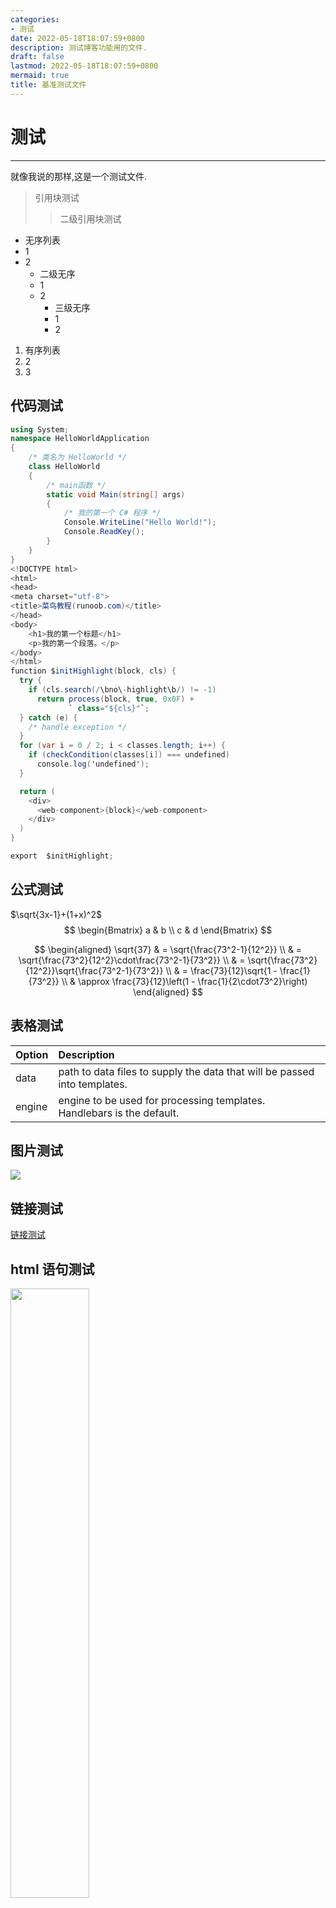 ```yaml
---
categories:
- 测试
date: 2022-05-18T18:07:59+0800
description: 测试博客功能用的文件.
draft: false
lastmod: 2022-05-18T18:07:59+0800
mermaid: true
title: 基准测试文件
---
```


# 测试

---

就像我说的那样,这是一个测试文件.

> 引用块测试
>
> > 二级引用块测试

- 无序列表
- 1
- 2
  - 二级无序
  - 1
  - 2
    - 三级无序
    - 1
    - 2

1. 有序列表
2. 2
3. 3



## 代码测试

```C#
using System;
namespace HelloWorldApplication
{
    /* 类名为 HelloWorld */
    class HelloWorld
    {
        /* main函数 */
        static void Main(string[] args)
        {
            /* 我的第一个 C# 程序 */
            Console.WriteLine("Hello World!");
            Console.ReadKey();
        }
    }
}
<!DOCTYPE html>
<html>
<head>
<meta charset="utf-8">
<title>菜鸟教程(runoob.com)</title>
</head>
<body>
    <h1>我的第一个标题</h1>
    <p>我的第一个段落。</p>
</body>
</html>
function $initHighlight(block, cls) {
  try {
    if (cls.search(/\bno\-highlight\b/) != -1)
      return process(block, true, 0x0F) +
             ` class="${cls}"`;
  } catch (e) {
    /* handle exception */
  }
  for (var i = 0 / 2; i < classes.length; i++) {
    if (checkCondition(classes[i]) === undefined)
      console.log('undefined');
  }

  return (
    <div>
      <web-component>{block}</web-component>
    </div>
  )
}

export  $initHighlight;
```





## 公式测试

$\sqrt{3x-1}+(1+x)^2$
$$
\begin{Bmatrix}
   a & b \\
   c & d
\end{Bmatrix}
$$


$$
\begin{aligned}
\sqrt{37} & = \sqrt{\frac{73^2-1}{12^2}} \\
 & = \sqrt{\frac{73^2}{12^2}\cdot\frac{73^2-1}{73^2}} \\ 
 & = \sqrt{\frac{73^2}{12^2}}\sqrt{\frac{73^2-1}{73^2}} \\
 & = \frac{73}{12}\sqrt{1 - \frac{1}{73^2}} \\ 
 & \approx \frac{73}{12}\left(1 - \frac{1}{2\cdot73^2}\right)
\end{aligned}
$$


## 表格测试

| Option | Description                                                  |
| ------ | :----------------------------------------------------------- |
| data   | path to data files to supply the data that will be passed into templates. |
| engine | engine to be used for processing templates. Handlebars is the default. |

## 图片测试



![](https://blog-cdn.yht.life/blog/202509262005915.jpeg)


## 链接测试

[链接测试](https://github.com/markdown-it/markdown-it-abbr)

## html 语句测试

<img src='/Users/haotian/Documents/Temp/Secret模式测试.assets/minion.png' width="50%" />


使用 <kbd>Ctrl</kbd>+<kbd>Alt</kbd>+<kbd>Del</kbd> 重启电脑


## kbd测试

[[ctrl]]+[[win]]

## 流程图测试

```mermaid
graph TD
ldh(对象实例)
star(构造函数的原型对象)
star1(Object原型对象)
star2(null)
ldh--对象名.__proto__-->star
star--原型对象名.__proto__-->star1
star1--Object.__proto__-->star2
```

## 提示框测试

> [!CAUTION]
> Advises about risks or negative outcomes of certain actions.

## 管理员模式测试

请求访问权限...  <span class="secret-placeholder" data-id="9da91339e01196b74cb654f32fd5553b16d6490693551ec8273f9d1cb82bf1f3"></span>

<span class="secret-placeholder" data-id="cde61e8b44fa294450a5224eb85621ba45494760050cecaec09e99ed88710a58"></span>



# 目录测试

---

# 一级标题

## 二级标题



### 三级标题

#### 四级标题

##### 五级标题




# 大型目录测试

## 测试

## 测试

## 测试

## 测试

## 测试

## 测试

## 测试

## 测试

## 测试

## 测试

## 测试

## 测试

## 测试

## 测试

## 测试

## 测试

## 测试

## 测试

## 测试

## 测试

## 测试

## 测试

## 测试

## 测试

## 测试

## 测试

## 测试

## 测试

## 测试

## 测试

## 测试

## 测试

## 测试

## 测试

## 测试

## 测试

## 测试

## 测试

## 测试

## 测试

## 测试

## 测试

## 测试

## 测试## 测试

## 测试

## 测试

## 测试

## 测试

## 测试

## 测试

## 测试

## 测试

## 测试

## 测试

## 测试

## 测试

## 测试

## 测试

## 测试

## 测试

## 测试

## 测试

## 测试

## 测试

## 测试## 测试

## 测试

## 测试

## 测试

## 测试

## 测试

## 测试

## 测试

## 测试

## 测试

## 测试

## 测试

## 测试

## 测试

## 测试

## 测试

## 测试

## 测试

## 测试

## 测试

## 测试

## 测试## 测试

## 测试

## 测试

## 测试

## 测试

## 测试

## 测试

## 测试

## 测试

## 测试

## 测试

## 测试

## 测试

## 测试

## 测试

## 测试

## 测试

## 测试

## 测试

## 测试

## 测试

## 测试## 测试

## 测试

## 测试

## 测试

## 测试

## 测试

## 测试

## 测试

## 测试

## 测试

## 测试

## 测试

## 测试

## 测试

## 测试

## 测试

## 测试

## 测试

## 测试

## 测试

## 测试

## 测试## 测试

## 测试

## 测试

## 测试

## 测试

## 测试

## 测试

## 测试

## 测试

## 测试

## 测试

## 测试

## 测试

## 测试

## 测试

## 测试

## 测试

## 测试

## 测试

## 测试

## 测试

## 测试## 测试

## 测试

## 测试

## 测试

## 测试

## 测试

## 测试

## 测试

## 测试

## 测试

## 测试

## 测试

## 测试

## 测试

## 测试

## 测试

## 测试

## 测试

## 测试

## 测试

## 测试

## 测试## 测试

## 测试

## 测试

## 测试

## 测试

## 测试

## 测试

## 测试

## 测试

## 测试

## 测试

## 测试

## 测试

## 测试

## 测试

## 测试

## 测试

## 测试

## 测试

## 测试

## 测试

## 测试## 测试

## 测试

## 测试

## 测试

## 测试

## 测试

## 测试

## 测试

## 测试

## 测试

## 测试

## 测试

## 测试

## 测试

## 测试

## 测试

## 测试

## 测试

## 测试

## 测试

## 测试

## 测试## 测试

## 测试

## 测试

## 测试

## 测试

## 测试

## 测试

## 测试

## 测试

## 测试

## 测试

## 测试

## 测试

## 测试

## 测试

## 测试

## 测试

## 测试

## 测试

## 测试

## 测试

## 测试## 测试

## 测试

## 测试

## 测试

## 测试

## 测试

## 测试

## 测试

## 测试

## 测试

## 测试

## 测试

## 测试

## 测试

## 测试

## 测试

## 测试

## 测试

## 测试

## 测试

## 测试

## 测试## 测试

## 测试

## 测试

## 测试

## 测试

## 测试

## 测试

## 测试

## 测试

## 测试

## 测试

## 测试

## 测试

## 测试

## 测试

## 测试

## 测试

## 测试

## 测试

## 测试

## 测试

## 测试## 测试

## 测试

## 测试

## 测试

## 测试

## 测试

## 测试

## 测试

## 测试

## 测试

## 测试

## 测试

## 测试

## 测试

## 测试

## 测试

## 测试

## 测试

## 测试

## 测试

## 测试

## 测试## 测试

## 测试

## 测试

## 测试

## 测试

## 测试

## 测试

## 测试

## 测试

## 测试

## 测试

## 测试

## 测试

## 测试

## 测试

## 测试

## 测试

## 测试

## 测试

## 测试

## 测试

## 测试## 测试

## 测试

## 测试

## 测试

## 测试

## 测试

## 测试

## 测试

## 测试

## 测试

## 测试

## 测试

## 测试

## 测试

## 测试

## 测试

## 测试

## 测试

## 测试

## 测试

## 测试

## 测试## 测试

## 测试

## 测试

## 测试

## 测试

## 测试

## 测试

## 测试

## 测试

## 测试

## 测试

## 测试

## 测试

## 测试

## 测试

## 测试

## 测试

## 测试

## 测试

## 测试

## 测试

## 测试## 测试

## 测试

## 测试

## 测试

## 测试

## 测试

## 测试

## 测试

## 测试

## 测试

## 测试

## 测试

## 测试

## 测试

## 测试

## 测试

## 测试

## 测试

## 测试

## 测试

## 测试

## 测试## 测试

## 测试

## 测试

## 测试

## 测试

## 测试

## 测试

## 测试

## 测试

## 测试

## 测试

## 测试

## 测试

## 测试

## 测试

## 测试

## 测试

## 测试

## 测试

## 测试

## 测试

## 测试## 测试

## 测试

## 测试

## 测试

## 测试

## 测试

## 测试

## 测试

## 测试

## 测试

## 测试

## 测试

## 测试

## 测试

## 测试

## 测试

## 测试

## 测试

## 测试

## 测试

## 测试

## 测试

# 测试

## 测试

## 测试

## 测试

## 测试

## 测试

## 测试## 测试

## 测试

## 测试

## 测试

## 测试

## 测试

## 测试

## 测试

## 测试

## 测试

## 测试

## 测试

## 测试

## 测试

## 测试

## 测试

## 测试

## 测试

## 测试

## 测试

## 测试

## 测试## 测试

## 测试

## 测试

## 测试

## 测试

## 测试

## 测试

## 测试

## 测试

## 测试

## 测试

## 测试

## 测试

## 测试

## 测试

## 测试

## 测试

## 测试

## 测试

## 测试

## 测试

## 测试## 测试

## 测试

## 测试

## 测试

## 测试

## 测试

## 测试

## 测试

## 测试

## 测试

## 测试

## 测试

## 测试

## 测试

## 测试

## 测试

## 测试

## 测试

## 测试

## 测试

## 测试

## 测试